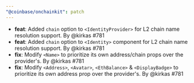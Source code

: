 ```yaml
---
"@coinbase/onchainkit": patch
---
```

- **feat**: Added `chain` option to `<IdentityProvider>` for L2 chain name resolution support. By @kirkas #781
- **feat**: Added `chain` option to `<Identity>` component for L2 chain name resolution support. By @kirkas #781
- **fix**: Modify `<Name>` to prioritize its own address/chain props over the provider's. By @kirkas #781
- **fix**: Modify `<Address>`, `<Avatar>`, `<EthBalance>` & `<DisplayBadge>` to prioritize its own address prop over the provider's. By @kirkas #781